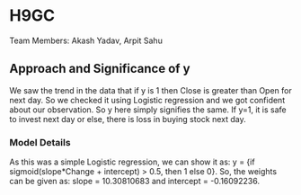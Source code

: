 # H9GC
Team Members: Akash Yadav, Arpit Sahu

## Approach and Significance of y
We saw the trend in the data that if y is 1 then Close is greater than Open for next day. So we checked it using Logistic regression and we got confident about our observation. So y here simply signifies the same.
If y=1, it is safe to invest next day or else, there is loss in buying stock next day.

### Model Details
As this was a simple Logistic regression, we can show it as: y = {if sigmoid(slope\*Change + intercept) > 0.5, then 1 else 0}. So, the weights can be given as: slope = 10.30810683 and intercept = -0.16092236. 
